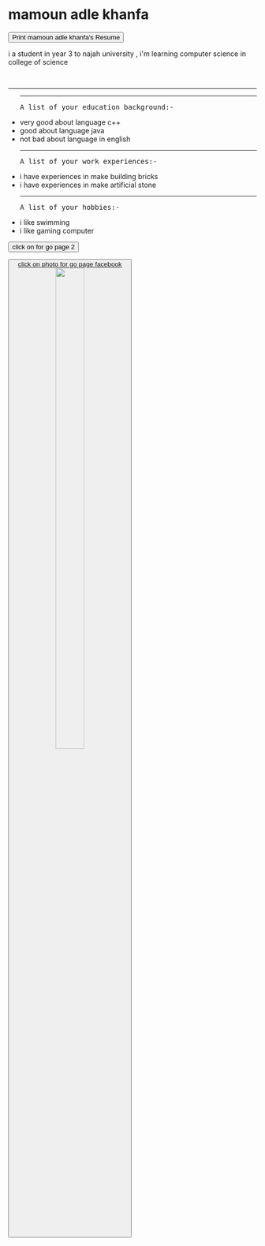 
<!DOCTYPE>
<html>
<head>
<meta name="viewport" content="width=device-width, initial-scale=1.0">
<link rel="stylesheet" href ="style.css">
</head>
<body>
<title>
mamoun adle
</title>

<style>
li.new1:hover {
color:green
}
pre.new2:hover {
color:green
}
</style>



<h1 onclick="alert ('Welcome to mamoun site, please let me know if you have any questions') ">
mamoun adle khanfa
</h1>

<button onclick="window.print()">Print mamoun adle khanfa’s Resume</button>
 
<p>i a student in year 3 to najah university , i'm learning computer science in college of science</p>
<br><hr>
<p>

</p>
<ul>
<hr>
<pre>A list of your education background:-</pre>
<li>  very good about language c++  </li>
<li> good about language java</li>
<li> not bad about language in english </li>

<hr>


<div>
<pre class ="new2">A list of your work experiences:-</pre>
<li class="new1" >i have experiences in make building bricks </li>
<li class="new1" > i have experiences in make artificial stone </li>

</div>
<hr>
<pre>A list of your hobbies:- </pre>
<li> i like swimming </li>
<li> i like gaming computer </li>
</ul>

<a herf = "https://mamoun-adle.github.io/page2.html"> <button> click on for go page 2 </button></a>



<script type="text/javascript">window["_gaUserPrefs"] = { ioo : function() { return true; } }</script>


<a href="https://www.facebook.com/mamounadleKhanfa"><button>click on photo for go page facebook
<img src="https://scontent.fjrs1-2.fna.fbcdn.net/v/t1.6435-9/129230768_2704938953089688_4310434584620030910_n.jpg?_nc_cat=102&ccb=1-3&_nc_sid=09cbfe&_nc_ohc=uZZsb25w0SoAX8QujdT&_nc_ht=scontent.fjrs1-2.fna&oh=97d58a6ac22d05ae0cda0b96d6f38075&oe=60963AE3" style = "width:50%">
</a>


</body>
</html>
